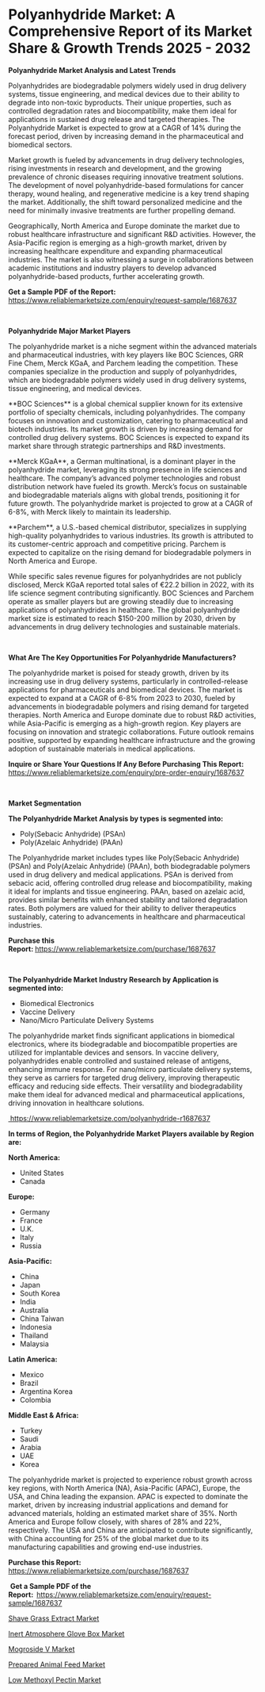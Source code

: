 <p><h1>Polyanhydride Market: A Comprehensive Report of its Market Share & Growth Trends 2025 - 2032</h1></p><p><strong>Polyanhydride Market Analysis and Latest Trends</strong></p>
<p><p>Polyanhydrides are biodegradable polymers widely used in drug delivery systems, tissue engineering, and medical devices due to their ability to degrade into non-toxic byproducts. Their unique properties, such as controlled degradation rates and biocompatibility, make them ideal for applications in sustained drug release and targeted therapies. The Polyanhydride Market is expected to grow at a CAGR of 14% during the forecast period, driven by increasing demand in the pharmaceutical and biomedical sectors.</p><p>Market growth is fueled by advancements in drug delivery technologies, rising investments in research and development, and the growing prevalence of chronic diseases requiring innovative treatment solutions. The development of novel polyanhydride-based formulations for cancer therapy, wound healing, and regenerative medicine is a key trend shaping the market. Additionally, the shift toward personalized medicine and the need for minimally invasive treatments are further propelling demand.</p><p>Geographically, North America and Europe dominate the market due to robust healthcare infrastructure and significant R&D activities. However, the Asia-Pacific region is emerging as a high-growth market, driven by increasing healthcare expenditure and expanding pharmaceutical industries. The market is also witnessing a surge in collaborations between academic institutions and industry players to develop advanced polyanhydride-based products, further accelerating growth.</p></p>
<p><strong>Get a Sample PDF of the Report:&nbsp;</strong> <a href="https://www.reliablemarketsize.com/enquiry/request-sample/1687637?utm_campaign=1897&utm_medium=2&utm_source=Github&utm_content=ia&utm_term=26012025&utm_id=polyanhydride">https://www.reliablemarketsize.com/enquiry/request-sample/1687637</a></p>
<p>&nbsp;</p>
<p><strong>Polyanhydride Major Market Players</strong></p>
<p><p>The polyanhydride market is a niche segment within the advanced materials and pharmaceutical industries, with key players like BOC Sciences, GRR Fine Chem, Merck KGaA, and Parchem leading the competition. These companies specialize in the production and supply of polyanhydrides, which are biodegradable polymers widely used in drug delivery systems, tissue engineering, and medical devices.</p><p>**BOC Sciences** is a global chemical supplier known for its extensive portfolio of specialty chemicals, including polyanhydrides. The company focuses on innovation and customization, catering to pharmaceutical and biotech industries. Its market growth is driven by increasing demand for controlled drug delivery systems. BOC Sciences is expected to expand its market share through strategic partnerships and R&D investments.</p><p>**Merck KGaA**, a German multinational, is a dominant player in the polyanhydride market, leveraging its strong presence in life sciences and healthcare. The company’s advanced polymer technologies and robust distribution network have fueled its growth. Merck’s focus on sustainable and biodegradable materials aligns with global trends, positioning it for future growth. The polyanhydride market is projected to grow at a CAGR of 6-8%, with Merck likely to maintain its leadership.</p><p>**Parchem**, a U.S.-based chemical distributor, specializes in supplying high-quality polyanhydrides to various industries. Its growth is attributed to its customer-centric approach and competitive pricing. Parchem is expected to capitalize on the rising demand for biodegradable polymers in North America and Europe.</p><p>While specific sales revenue figures for polyanhydrides are not publicly disclosed, Merck KGaA reported total sales of €22.2 billion in 2022, with its life science segment contributing significantly. BOC Sciences and Parchem operate as smaller players but are growing steadily due to increasing applications of polyanhydrides in healthcare. The global polyanhydride market size is estimated to reach $150-200 million by 2030, driven by advancements in drug delivery technologies and sustainable materials.</p></p>
<p>&nbsp;</p>
<p><strong>What Are The Key Opportunities For Polyanhydride Manufacturers?</strong></p>
<p><p>The polyanhydride market is poised for steady growth, driven by its increasing use in drug delivery systems, particularly in controlled-release applications for pharmaceuticals and biomedical devices. The market is expected to expand at a CAGR of 6-8% from 2023 to 2030, fueled by advancements in biodegradable polymers and rising demand for targeted therapies. North America and Europe dominate due to robust R&D activities, while Asia-Pacific is emerging as a high-growth region. Key players are focusing on innovation and strategic collaborations. Future outlook remains positive, supported by expanding healthcare infrastructure and the growing adoption of sustainable materials in medical applications.</p></p>
<p><strong>Inquire or Share Your Questions If Any Before Purchasing This Report:</strong> <a href="https://www.reliablemarketsize.com/enquiry/pre-order-enquiry/1687637?utm_campaign=1897&utm_medium=2&utm_source=Github&utm_content=ia&utm_term=26012025&utm_id=polyanhydride">https://www.reliablemarketsize.com/enquiry/pre-order-enquiry/1687637</a></p>
<p>&nbsp;</p>
<p><strong>Market Segmentation</strong></p>
<p><strong>The Polyanhydride Market Analysis by types is segmented into:</strong></p>
<p><ul><li>Poly(Sebacic Anhydride) (PSAn)</li><li>Poly(Azelaic Anhydride) (PAAn)</li></ul></p>
<p><p>The Polyanhydride market includes types like Poly(Sebacic Anhydride) (PSAn) and Poly(Azelaic Anhydride) (PAAn), both biodegradable polymers used in drug delivery and medical applications. PSAn is derived from sebacic acid, offering controlled drug release and biocompatibility, making it ideal for implants and tissue engineering. PAAn, based on azelaic acid, provides similar benefits with enhanced stability and tailored degradation rates. Both polymers are valued for their ability to deliver therapeutics sustainably, catering to advancements in healthcare and pharmaceutical industries.</p></p>
<p><strong>Purchase this Report:&nbsp;</strong><a href="https://www.reliablemarketsize.com/purchase/1687637?utm_campaign=1897&utm_medium=2&utm_source=Github&utm_content=ia&utm_term=26012025&utm_id=polyanhydride">https://www.reliablemarketsize.com/purchase/1687637</a></p>
<p>&nbsp;</p>
<p><strong>The Polyanhydride Market Industry Research by Application is segmented into:</strong></p>
<p><ul><li>Biomedical Electronics</li><li>Vaccine Delivery</li><li>Nano/Micro Particulate Delivery Systems</li></ul></p>
<p><p>The polyanhydride market finds significant applications in biomedical electronics, where its biodegradable and biocompatible properties are utilized for implantable devices and sensors. In vaccine delivery, polyanhydrides enable controlled and sustained release of antigens, enhancing immune response. For nano/micro particulate delivery systems, they serve as carriers for targeted drug delivery, improving therapeutic efficacy and reducing side effects. Their versatility and biodegradability make them ideal for advanced medical and pharmaceutical applications, driving innovation in healthcare solutions.</p></p>
<p><a href="https://www.reliablemarketsize.com/polyanhydride-r1687637?utm_campaign=1897&utm_medium=2&utm_source=Github&utm_content=ia&utm_term=26012025&utm_id=polyanhydride">&nbsp;https://www.reliablemarketsize.com/polyanhydride-r1687637</a></p>
<p><strong>In terms of Region, the Polyanhydride Market Players available by Region are:</strong></p>
<p>
    <p> <strong> North America: </strong>
        <ul>
            <li>United States</li>
            <li>Canada</li>
        </ul>
        </p> 
    <p> <strong> Europe: </strong>
        <ul>
            <li>Germany</li>
            <li>France</li>
            <li>U.K.</li>
            <li>Italy</li>
            <li>Russia</li>
        </ul>
        </p> 
    <p> <strong> Asia-Pacific: </strong>
        <ul>
            <li>China</li>
            <li>Japan</li>
            <li>South Korea</li>
            <li>India</li>
            <li>Australia</li>
            <li>China Taiwan</li>
            <li>Indonesia</li>
            <li>Thailand</li>
            <li>Malaysia</li>
        </ul>
        </p> 
    <p> <strong> Latin America: </strong>
        <ul>
            <li>Mexico</li>
            <li>Brazil</li>
            <li>Argentina Korea</li>
            <li>Colombia</li>
        </ul>
        </p> 
    <p> <strong> Middle East & Africa: </strong>
        <ul>
            <li>Turkey</li>
            <li>Saudi</li>
            <li>Arabia</li>
            <li>UAE</li>
            <li>Korea</li>
        </ul>
    </p>
    </p>
<p><p>The polyanhydride market is projected to experience robust growth across key regions, with North America (NA), Asia-Pacific (APAC), Europe, the USA, and China leading the expansion. APAC is expected to dominate the market, driven by increasing industrial applications and demand for advanced materials, holding an estimated market share of 35%. North America and Europe follow closely, with shares of 28% and 22%, respectively. The USA and China are anticipated to contribute significantly, with China accounting for 25% of the global market due to its manufacturing capabilities and growing end-use industries.</p></p>
<p><strong>Purchase this Report: </strong><a href="https://www.reliablemarketsize.com/purchase/1687637?utm_campaign=1897&utm_medium=2&utm_source=Github&utm_content=ia&utm_term=26012025&utm_id=polyanhydride">https://www.reliablemarketsize.com/purchase/1687637</a></p>
<p>&nbsp;<strong>Get a Sample PDF of the Report:&nbsp;&nbsp;</strong><a href="https://www.reliablemarketsize.com/enquiry/request-sample/1687637?utm_campaign=1897&utm_medium=2&utm_source=Github&utm_content=ia&utm_term=26012025&utm_id=polyanhydride">https://www.reliablemarketsize.com/enquiry/request-sample/1687637</a></p>
<p><strong></strong></p>
<p><p><a href="https://github.com/sadithsondah72/Market-Research-Report-List-1/blob/main/shave-grass-extract-market.md?utm_campaign=1897&utm_medium=2&utm_source=Github&utm_content=ia&utm_term=26012025&utm_id=polyanhydride">Shave Grass Extract Market</a></p><p><a href="https://www.linkedin.com/pulse/growth-rate-size-inert-atmosphere-glove-box-market-anextraordinary-qo1nc?utm_campaign=1897&utm_medium=2&utm_source=Github&utm_content=ia&utm_term=26012025&utm_id=polyanhydride">Inert Atmosphere Glove Box Market</a></p><p><a href="https://github.com/nemcemakoi/Market-Research-Report-List-1/blob/main/mogroside-v-market.md?utm_campaign=1897&utm_medium=2&utm_source=Github&utm_content=ia&utm_term=26012025&utm_id=polyanhydride">Mogroside V Market</a></p><p><a href="https://www.linkedin.com/pulse/evaluating-market-players-prepared-animal-feed-sector-strengths-vsvke?utm_campaign=1897&utm_medium=2&utm_source=Github&utm_content=ia&utm_term=26012025&utm_id=polyanhydride">Prepared Animal Feed Market</a></p><p><a href="https://www.linkedin.com/pulse/investment-potential-low-methoxyl-pectin-market-scope-trends-jv1dc?utm_campaign=1897&utm_medium=2&utm_source=Github&utm_content=ia&utm_term=26012025&utm_id=polyanhydride">Low Methoxyl Pectin Market</a></p></p>